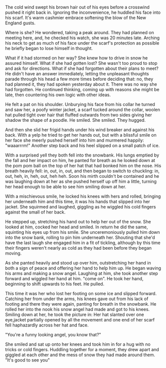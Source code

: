 The cold wind swept his brown hair out of his eyes before a crosswind
pushed it right back in. Ignoring the inconvenience, he huddled his face
into his scarf. It's warm cashmier embrace softening the blow of the New
England gusts.

Where is she? He wondered, taking a peak around. They had planned on
meeting here, and, he checked his watch, she was 20 minutes late.
Arching his neck to get as much of his face under the scarf's protection
as possible he briefly began to lose himself in thought.

What if it had stormed on her way? She knew how to drive in snow he
assured himself. What if she had gotten lost? She wasn't too proud to
stop and ask for directions. What if she had forgotten about their plans
to meet? He didn't have an answer immediately, letting the unpleasant
thoughts parade through his head a few more times before deciding that:
no, they had planned it, they had spoken yesterday about it. There was
no way she had forgotten. He continued thinking, coming up with reasons
she might be late, then countering his own logic with other ideas.

He felt a pat on his shoulder. Unburying his face from his collar he
turned and saw her, a poofy winter jacket, a scarf tucked around the
collar, woolen hat pulled tight over hair that fluffed outwards from two
sides giving her shadow the shape of a poodle. He smiled. She smiled.
They hugged.

And then she slid her frigid hands under his wind breaker and against
his back. With a yelp he tried to get her hands out, but with a blissful
smile on her face she meerly pushed herself into him and murmered
happily: "waaarrrm!" Another step back and his heel slipped on a small
patch of ice.

With a surprised yell they both fell into the snowbank. His lungs
emptied by the fall and her impact on him, he panted for breath as he looked down at the pom
pom ball on the top of her hat that had bonked him on the nose. His
breath heavily fell: in, out, in, out, and then began to switch to
chuckling: in, out, heh, in, heh, out, heh heh. Soon his mirth couldn't
be contained and he was laughing down at her as she pushed herself up
off him a little, turning her head enough to be able to see him smiling
down at her.

With a mischievous smile, he locked his knees with hers and rolled,
bringing her underneath him and this time, it was his hands that slipped
into her jacket. She squirmed and laughed, giggling as he wiggled his
cold fingers against the small of her back.

He stepped up, stretching his hand out to help her out of the snow. She
looked at him, cocked her head and smiled. In return he did the same,
squinting his eyes up from his smile. She unceremoniously pulled him
down into the snow bank, rolling to pin him underneath her. Shouting
that she'd have the last laugh she engaged him in a fit of tickling,
although by this time their fingers weren't nearly as cold as they had
been before they began moving.

As she panted heavily and stood up over him, outstretching her hand in
both a sign of peace and offering her hand to help him up. He began
waving his arms and making a snow angel. Laughing at him, she took
another step forward and wiggled her hand at him. "come on". He took her
hand, beginning to shift upwards to his feet. He pulled.

This time it was her who lost her footing on some ice and slipped
forward. Catching her from under the arms, his knees gave out from his
lack of footing and there they were again, panting for breath in the
snowbank. He rolled her into the nook his snow angel had made and got to
his knees. Smiling down at her, he took the picture in: Her hat slanted
over one eye,jacket partially opened by all the movement and one end of
her scarf fell haphazardly across her hat and face.

"You're a funny looking angel, you know that?"

She smiled and sat up onto her knees and took him in for a hug with no
tricks or cold fingers. Huddling together for a moment, they drew apart
and giggled at each other and the mess of snow they had made around
them. "It's good to see you"